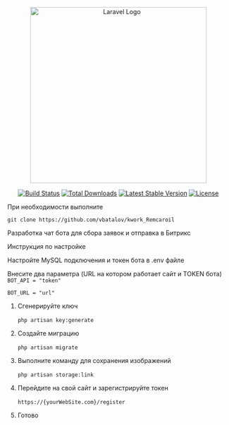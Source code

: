 <p align="center"><a href="https://laravel.com" target="_blank"><img src="https://raw.githubusercontent.com/laravel/art/master/logo-lockup/5%20SVG/2%20CMYK/1%20Full%20Color/laravel-logolockup-cmyk-red.svg" width="400" alt="Laravel Logo"></a></p>

<p align="center">
<a href="https://github.com/laravel/framework/actions"><img src="https://github.com/laravel/framework/workflows/tests/badge.svg" alt="Build Status"></a>
<a href="https://packagist.org/packages/laravel/framework"><img src="https://img.shields.io/packagist/dt/laravel/framework" alt="Total Downloads"></a>
<a href="https://packagist.org/packages/laravel/framework"><img src="https://img.shields.io/packagist/v/laravel/framework" alt="Latest Stable Version"></a>
<a href="https://packagist.org/packages/laravel/framework"><img src="https://img.shields.io/packagist/l/laravel/framework" alt="License"></a>
</p>

При необходимости выполните 

`git clone https://github.com/vbatalov/kwork_Remcaroil`

Разработка чат бота для сбора заявок и отправка в Битрикс

Инструкция по настройке

Настройте MySQL подключения и токен бота в .env файлe <br>

Внесите два параметра (URL на котором работает сайт и TOKEN бота)  <br>
`BOT_API = "token" `

`BOT_URL = "url"` 

1. Сгенерируйте ключ<br>  
`php artisan key:generate`
2. Создайте миграцию <br>   
`php artisan migrate`

3. Выполните команду для сохранения изображений<br>  
`php artisan storage:link` 
4. Перейдите на свой сайт и зарегистрируйте токен <br>  
`https://{yourWebSite.com}/register` <br>  
5. Готово

